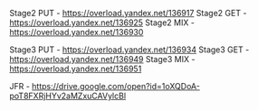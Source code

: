 Stage2 PUT - https://overload.yandex.net/136917
Stage2 GET - https://overload.yandex.net/136925
Stage2 MIX - https://overload.yandex.net/136930

Stage3 PUT - https://overload.yandex.net/136934
Stage3 GET - https://overload.yandex.net/136949
Stage3 MIX - https://overload.yandex.net/136951

JFR - https://drive.google.com/open?id=1oXQDoA-poT8FXRjHYv2aMZxuCAVylcBl
